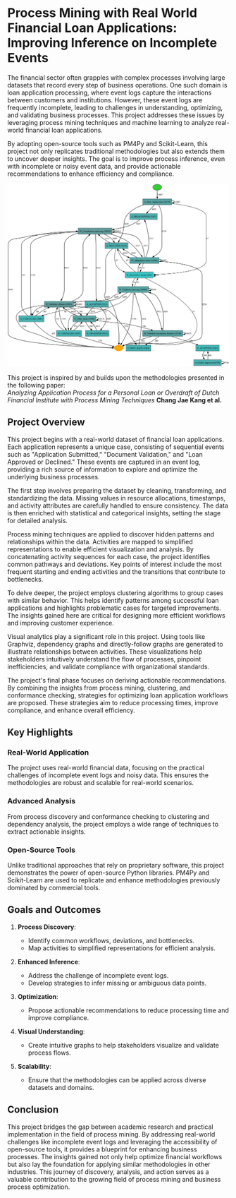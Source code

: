 # Process Mining with Real World Financial Loan Applications: Improving Inference on Incomplete Events

The financial sector often grapples with complex processes involving large datasets that record every step of business operations. One such domain is loan application processing, where event logs capture the interactions between customers and institutions. However, these event logs are frequently incomplete, leading to challenges in understanding, optimizing, and validating business processes. This project addresses these issues by leveraging process mining techniques and machine learning to analyze real-world financial loan applications.

By adopting open-source tools such as PM4Py and Scikit-Learn, this project not only replicates traditional methodologies but also extends them to uncover deeper insights. The goal is to improve process inference, even with incomplete or noisy event data, and provide actionable recommendations to enhance efficiency and compliance.

<p align="center">
  <img src="./Banner.png" alt="Banner">
</p>

This project is inspired by and builds upon the methodologies presented in the following paper:</br>
*Analyzing Application Process for a Personal Loan or Overdraft of Dutch Financial Institute with Process Mining Techniques*
**Chang Jae Kang et al.**

## Project Overview

This project begins with a real-world dataset of financial loan applications. Each application represents a unique case, consisting of sequential events such as "Application Submitted," "Document Validation," and "Loan Approved or Declined." These events are captured in an event log, providing a rich source of information to explore and optimize the underlying business processes.

The first step involves preparing the dataset by cleaning, transforming, and standardizing the data. Missing values in resource allocations, timestamps, and activity attributes are carefully handled to ensure consistency. The data is then enriched with statistical and categorical insights, setting the stage for detailed analysis.

Process mining techniques are applied to discover hidden patterns and relationships within the data. Activities are mapped to simplified representations to enable efficient visualization and analysis. By concatenating activity sequences for each case, the project identifies common pathways and deviations. Key points of interest include the most frequent starting and ending activities and the transitions that contribute to bottlenecks.

To delve deeper, the project employs clustering algorithms to group cases with similar behavior. This helps identify patterns among successful loan applications and highlights problematic cases for targeted improvements. The insights gained here are critical for designing more efficient workflows and improving customer experience.

Visual analytics play a significant role in this project. Using tools like Graphviz, dependency graphs and directly-follow graphs are generated to illustrate relationships between activities. These visualizations help stakeholders intuitively understand the flow of processes, pinpoint inefficiencies, and validate compliance with organizational standards.

The project's final phase focuses on deriving actionable recommendations. By combining the insights from process mining, clustering, and conformance checking, strategies for optimizing loan application workflows are proposed. These strategies aim to reduce processing times, improve compliance, and enhance overall efficiency.

## Key Highlights

### Real-World Application
The project uses real-world financial data, focusing on the practical challenges of incomplete event logs and noisy data. This ensures the methodologies are robust and scalable for real-world scenarios.

### Advanced Analysis
From process discovery and conformance checking to clustering and dependency analysis, the project employs a wide range of techniques to extract actionable insights.

### Open-Source Tools
Unlike traditional approaches that rely on proprietary software, this project demonstrates the power of open-source Python libraries. PM4Py and Scikit-Learn are used to replicate and enhance methodologies previously dominated by commercial tools.

## Goals and Outcomes

1. **Process Discovery**:
   - Identify common workflows, deviations, and bottlenecks.
   - Map activities to simplified representations for efficient analysis.

2. **Enhanced Inference**:
   - Address the challenge of incomplete event logs.
   - Develop strategies to infer missing or ambiguous data points.

3. **Optimization**:
   - Propose actionable recommendations to reduce processing time and improve compliance.

4. **Visual Understanding**:
   - Create intuitive graphs to help stakeholders visualize and validate process flows.

5. **Scalability**:
   - Ensure that the methodologies can be applied across diverse datasets and domains.

## Conclusion

This project bridges the gap between academic research and practical implementation in the field of process mining. By addressing real-world challenges like incomplete event logs and leveraging the accessibility of open-source tools, it provides a blueprint for enhancing business processes. The insights gained not only help optimize financial workflows but also lay the foundation for applying similar methodologies in other industries. This journey of discovery, analysis, and action serves as a valuable contribution to the growing field of process mining and business process optimization.
